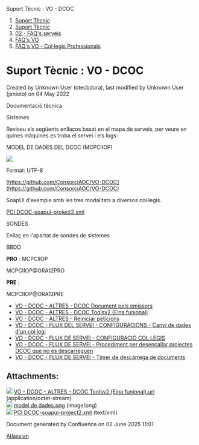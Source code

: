 Suport Tècnic : VO - DCOC  

1.  [Suport Tècnic](index.md)
2.  [Suport Tècnic](13893782.md)
3.  [02 - FAQ's serveis](26313393.md)
4.  [FAQ's VO](28705575.md)
5.  [FAQ's VO - Col·legis Professionals](28705581.md)

Suport Tècnic : VO - DCOC
=========================

Created by Unknown User (otecbdura), last modified by Unknown User (jxnieto) on 04 May 2022

Documentació tècnica

  

Sistemes

Reviseu els següents enllaços basat en el mapa de serveis, per veure en quines màquines es troba el servei i els logs:

  

     

MODEL DE DADES DEL DCOC (MCPCIIOP)

![](attachments/36340967/64979760.png)

Format: UTF-8

[https://github.com/ConsorciAOC/VO-DCOC](https://github.com/ConsorciAOC/VO-DCOC)

SoapUI d'exemple amb les tres modalitats a diversos col·legis.

[PCI DCOC-soapui-project2.xml](attachments/36340967/64981285.xml)

SONDES

Enllaç en l'apartat de sondes de sistemes

BBDD

**PRO** : MCPCIIOP

MCPCIIOP@ORA12PRO

**PRE** :

MCPCIIOP@ORA12PRE

  

  

*   [VO - DCOC - ALTRES - DCOC Document pels emissors](VO---DCOC---ALTRES---DCOC-Document-pels-emissors_100009085.md)
*   [VO - DCOC - ALTRES - DCOC Toolsv2 (Eina funional)](36340597.md)
*   [VO - DCOC - ALTRES - Reiniciar peticions](VO---DCOC---ALTRES---Reiniciar-peticions_28705966.md)
*   [VO - DCOC - FLUX DEL SERVEI - CONFIGURACIONS - Canvi de dades d'un col·legi](26313360.md)
*   [VO - DCOC - FLUX DE SERVEI - CONFIGURACIÓ COL·LEGIS](26313406.md)
*   [VO - DCOC - FLUX DE SERVEI - Procediment per desencallar projectes DCOC que no es descarreguen](VO---DCOC---FLUX-DE-SERVEI---Procediment-per-desencallar-projectes-DCOC-que-no-es-descarreguen_64978983.md)
*   [VO - DCOC - FLUX DE SERVEI - Timer de descàrrega de documents](36341383.md)

Attachments:
------------

![](images/icons/bullet_blue.gif) [VO - DCOC - ALTRES - DCOC Toolsv2 (Eina funional).url](attachments/36340967/64979185.url) (application/octet-stream)  
![](images/icons/bullet_blue.gif) [model de dades.png](attachments/36340967/64979760.png) (image/png)  
![](images/icons/bullet_blue.gif) [PCI DCOC-soapui-project2.xml](attachments/36340967/64981285.xml) (text/xml)  

Document generated by Confluence on 02 June 2025 11:01

[Atlassian](http://www.atlassian.com/)